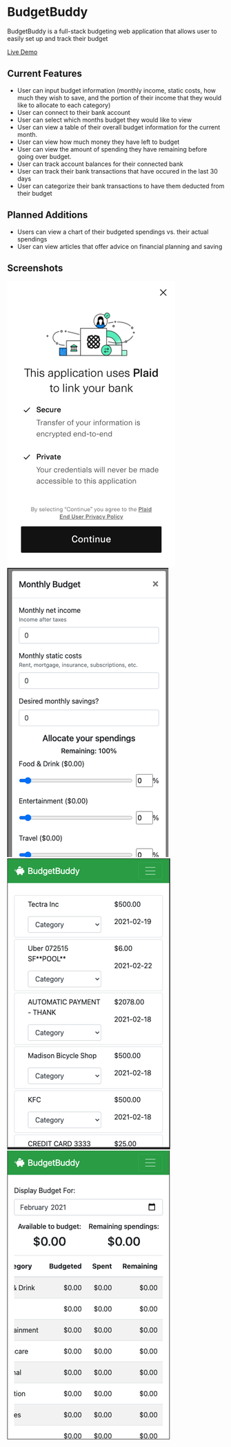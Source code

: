 # BudgetBuddy

BudgetBuddy is a full-stack budgeting web application that allows user to easily set up and track their budget

[Live Demo](https://budgetbuddy-app.herokuapp.com/)

## Current Features 

* User can input budget information (monthly income, static costs, how much they wish to save, 
  and the portion of their income that they would like to allocate to each category)
* User can connect to their bank account
* User can select which months budget they would like to view
* User can view a table of their overall budget information for the current month. 
* User can view how much money they have left to budget
* User can view the amount of spending they have remaining before going over budget.
* User can track account balances for their connected bank
* User can track their bank transactions that have occured in the last 30 days
* User can categorize their bank transactions to have them deducted from their budget

## Planned Additions

* Users can view a chart of their budgeted spendings vs. their actual spendings
* User can view articles that offer advice on financial planning and saving


## Screenshots

![](server/public/demo/ss4.png)
![](server/public/demo/ss1.png)
![](server/public/demo/ss2.png)
![](server/public/demo/ss3.png)
